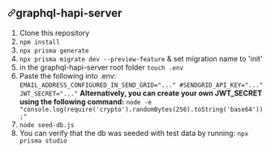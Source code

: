 
      
  <div id="readme" class="Box-body readme blob js-code-block-container p-5 p-xl-6 gist-border-0">
    <article class="markdown-body entry-content container-lg" itemprop="text"><h1><a id="user-content-graphql-hapi-server" class="anchor" aria-hidden="true" href="#graphql-hapi-server"><svg class="octicon octicon-link" viewBox="0 0 16 16" version="1.1" width="16" height="16" aria-hidden="true"><path fill-rule="evenodd" d="M7.775 3.275a.75.75 0 001.06 1.06l1.25-1.25a2 2 0 112.83 2.83l-2.5 2.5a2 2 0 01-2.83 0 .75.75 0 00-1.06 1.06 3.5 3.5 0 004.95 0l2.5-2.5a3.5 3.5 0 00-4.95-4.95l-1.25 1.25zm-4.69 9.64a2 2 0 010-2.83l2.5-2.5a2 2 0 012.83 0 .75.75 0 001.06-1.06 3.5 3.5 0 00-4.95 0l-2.5 2.5a3.5 3.5 0 004.95 4.95l1.25-1.25a.75.75 0 00-1.06-1.06l-1.25 1.25a2 2 0 01-2.83 0z"></path></svg></a>graphql-hapi-server</h1>
<ol>
<li>Clone this repository</li>
<li><code>npm install</code></li>
<li><code>npx prisma generate</code></li>
<li><code>npx prisma migrate dev --preview-feature</code> &amp; set migration name to 'init'</li>
<li>in the graphql-hapi-server root folder <code>touch .env</code></li>
<li>Paste the following into .env:
<code>EMAIL_ADDRESS_CONFIGURED_IN_SEND_GRID="..." #SENDGRID_API_KEY="..."       JWT_SECRET="..."</code>
<strong>Alternatively, you can create your own JWT_SECRET using the following command:</strong> <code>node -e "console.log(require('crypto').randomBytes(256).toString('base64'));"</code></li>
<li><code>node seed-db.js</code></li>
<li>You can verify that the db was seeded with test data by running: <code>npx prisma studio</code></li>
</ol>
</article>
  </div>
